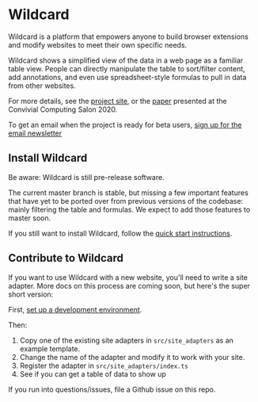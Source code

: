 # Wildcard

Wildcard is a platform that empowers anyone to build browser extensions and modify websites to meet their own specific needs.

Wildcard shows a simplified view of the data in a web page as a familiar table view. People can directly manipulate the table to sort/filter content, add annotations, and even use spreadsheet-style formulas to pull in data from other websites.

For more details, see the [project site](https://www.geoffreylitt.com/wildcard/), or the [paper](https://www.geoffreylitt.com/wildcard/salon2020/) presented at the Convivial Computing Salon 2020.

To get an email when the project is ready for beta users, [sign up for the email newsletter](https://tinyletter.com/wildcard-extension)

## Install Wildcard

Be aware: Wildcard is still pre-release software.

The current master branch is stable, but missing a few important features
that have yet to be ported over from previous versions of the codebase: mainly filtering the table and formulas. We expect to add those features to master soon.

If you still want to install Wildcard, follow the [quick start instructions](https://geoffreylitt.github.io/wildcard/#/quickstart).

## Contribute to Wildcard

If you want to use Wildcard with a new website, you'll need to write a site adapter. More docs on this process are coming soon, but here's the super short version:

First, [set up a development environment](https://geoffreylitt.github.io/wildcard/#/devenv
).

Then:

1) Copy one of the existing site adapters in `src/site_adapters` as an example template.
2) Change the name of the adapter and modify it to work with your site.
3) Register the adapter in `src/site_adapters/index.ts`
4) See if you can get a table of data to show up

If you run into questions/issues, file a Github issue on this repo.
